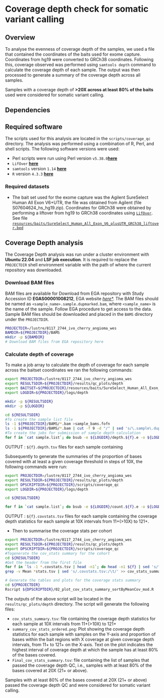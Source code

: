 # Coverage depth check for somatic variant calling	

## Overview

To analyse the evenness of coverage depth of the samples, we used a file that contained the coordinates of the baits used for exome capture. Coordinates from hg19 were converted to GRCh38 coordinates. Following this, coverage observed was performed using `samtools depth` command to calculate the coverage depth of each sample. The output was then processed to generate a summary of the coverage depth across all samples.

Samples with a coverage depth of **>20X across at least 80% of the baits** used were considered for somatic variant calling. 

## Dependencies

## Required software

The scripts used for this analysis are located in the `scripts/coverage_qc` directory. The analysis was performed using a combination of R, Perl, and shell scripts. The following software versions were used:

- Perl scripts were run using Perl version `v5.38.0`[**here**](https://www.perl.org/)
- `LifOver` [**here**](https://genome.ucsc.edu/cgi-bin/hgLiftOver)
- `samtools` version `1.14` [**here**](https://www.htslib.org/)
- `R` version `4.3.3` [**here**](https://www.r-project.org/)

### Required datasets

- The bait set used for the exome capture was the Agilent SureSelect Human All Exon V6+UTR, the file was obtained from Agilent (file S07604624_hs_hg19.zip). Coordinates for GRCh38 were obtained by performing a liftover from hg19 to GRCh38 coordinates using [`LifOver`](https://genome.ucsc.edu/cgi-bin/hgLiftOver). See file [`resources/baits/SureSelect_Human_All_Exon_V6_plusUTR_GRCh38_liftover.bed`](resources/baits/SureSelect_Human_All_Exon_V6_plusUTR_GRCh38_liftover.bed) 

## Coverage Depth analysis

The Coverage Depth analysis was run under a cluster environment with **Ubuntu 22.04** and **LSF job execution**. It is required to replace the `PROJECTDIR` shell environment variable with the path of where the current repository was downloaded. 

### Download BAM files 

BAM files are available for Download from EGA repository with Study Accession ID **EGAS00001008212**, EGA website [*here**](https://ega-archive.org/).  The BAM files should be named as `<sample_name>.sample.dupmarked.bam`, where `<sample_name>` is the name of the sample. Follow EGA procedure to get access to the data.  Sample BAM files should be downloaded and placed in the `BAMS` directory under the `PROJECTDIR`.

```bash
PROJECTDIR=/lustre/8117_2744_ivo_cherry_angioma_wes
BAMDIR=${PROJECTDIR}/BAMS
mkdir -p ${BAMDIR}
# Download BAM files from EGA repository here
```

### Calculate depth of coverage

To make a job array to calculate the depth of coverage for each sample across the baitset coordinates we ran the following commands:

```bash
export PROJECTDIR=/lustre/8117_2744_ivo_cherry_angioma_wes
export RESULTSDIR=${PROJECTDIR}/results/qc_plots/depth
export BAITSET=${PROJECTDIR}/resources/baits/SureSelect_Human_All_Exon_V6_plusUTR_GRCh38_liftover.bed
export LOGDIR=${PROJECTDIR}/logs/depth

mkdir -p ${RESULTSDIR}
mkdir -p ${LOGDIR}

cd ${RESULTSDIR}
#To create the sample list file 
ls -1 ${PROJECTDIR}/BAMS/*.bam >sample_bams.fofn
ls -1 ${PROJECTDIR}/BAMS/*.bam | cut -f 9 -d "/" | sed 's/\.sample\.dupmarked\.bam//' >sample.list
#To create the jobs for submission of sample depth calculation
for f in `cat sample.list`; do bsub -e ${LOGDIR}/depth.${f}.e -o ${LOGDIR}/depth.${f}.o -n 2 -M2000 -R"select[mem>2000] rusage[mem=2000]" "samtools depth -a -b ${BAITSET} -o ${f}.depth.tsv -J -s -@ 2 ${PROJECTDIR}/BAMS/${f}.sample.dupmarked.bam"; done
```
OUTPUT : `${f}.depth.tsv` files for each sample containing 

Subsequently to generate the summaries of the proportion of bases covered with at least a given coverage threshold in steps of 10X, the following commands were run:

```bash
export PROJECTDIR=/lustre/8117_2744_ivo_cherry_angioma_wes
export RESULTSDIR=${PROJECTDIR}/results/qc_plots/depth
export DPSCRIPTDIR=${PROJECTDIR}/scripts/coverage_qc
export LOGDIR=${PROJECTDIR}/logs/depth

cd ${RESULTSDIR}

for f in `cat sample.list`; do bsub -e ${LOGDIR}/count.${f}.e -o ${LOGDIR}/count.${f}.o -M2000 -R"select[mem>2000] rusage[mem=2000]" -q small "${DPSCRIPTDIR}/count_region_coverage.pl ${f}.depth.tsv > ${f}.covstats.tsv"; done
```
OUTPUT : `${f}.covstats.tsv` files for each sample containing the coverage depth statistics for each sample at 10X intervals from 11+(>10X) to 121+.

- Then to summarise the coverage stats per cohort

```bash
export PROJECTDIR=/lustre/8117_2744_ivo_cherry_angioma_wes
export RESULTSDIR=${PROJECTDIR}/results/qc_plots/depth
export DPSCRIPTDIR=${PROJECTDIR}/scripts/coverage_qc
#Togenerate the cov_stats summary for the cohort
cd ${RESULTSDIR}
#Get the header from the first file
for f in `ls -1 *.covstats.tsv | head -n1`; do head -n1 ${f} | sed 's/^11/Sample\t11/' >cov_stats_summary.tsv; done
grep -v Mean *stats.tsv | sed 's/.covstats.tsv:/\t/' >> cov_stats_summary.tsv

# Generate the tables and plots for the coverage stats summary
cd ${PROJECTDIR}
Rscript ${DPSCRIPTDIR}/02_plot_cov_stats_summary_sortByMeanCov_mod.R
```
The outputs of the above script will be located in the `results/qc_plots/depth` directory. The script will generate the following files:

- `cov_stats_summary.tsv`: file containing the coverage depth statistics for each sample at 10X intervals from 11+(>10X) to 121+
- `summary_cov_stats_ordered.png`: Plot showing the coverage depth statistics for each sample with samples on the Y-axis and proportion of bases within the bait regions with X coverage at given coverage depth intervals, from 11+ to 121+ on the X-axis. Text on the plot indicates the highest interval of coverage depth at which the sample has at least 80% of the bases covered. 
- `Final_cov_stats_summary.tsv`: file containing the list of samples that passed the coverage depth QC, i.e., samples with at least 80% of the bases covered at 20X (21+ or above).

Samples with at least 80% of the bases covered at 20X (21+ or above) passed the coverage depth QC and were considered for somatic variant calling.